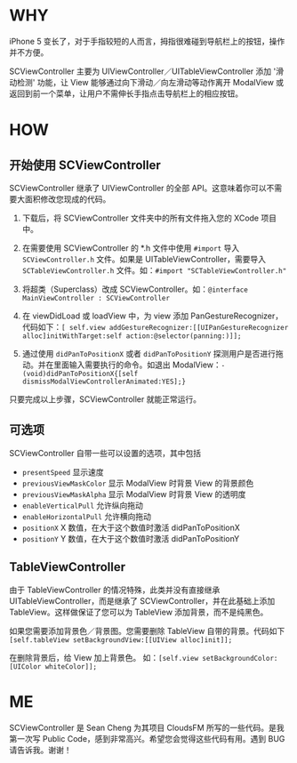 # WHY

iPhone 5 变长了，对于手指较短的人而言，拇指很难碰到导航栏上的按钮，操作并不方便。

SCViewController 主要为 UIViewController／UITableViewController 添加 '滑动检测' 功能，让 View 能够通过向下滑动／向左滑动等动作离开 ModalView 或返回到前一个菜单，让用户不需伸长手指点击导航栏上的相应按钮。

# HOW
## 开始使用 SCViewController
SCViewController 继承了 UIViewController 的全部 API。这意味着你可以不需要大面积修改您现成的代码。

1. 下载后，将 SCViewController 文件夹中的所有文件拖入您的 XCode 项目中。

2. 在需要使用 SCViewController 的 *.h 文件中使用 `#import` 导入 `SCViewController.h` 文件。如果是 UITableViewController，需要导入 `SCTableViewController.h` 文件。如：`#import "SCTableViewController.h"`

3. 将超类（Superclass）改成 SCViewController。如：`@interface MainViewController : SCViewController`

4. 在 viewDidLoad 或 loadView 中，为 view 添加 PanGestureRecognizer，代码如下：`[
self.view addGestureRecognizer:[[UIPanGestureRecognizer alloc]initWithTarget:self action:@selector(panning:)]];`

5. 通过使用 `didPanToPositionX` 或者 `didPanToPositionY` 探测用户是否进行拖动。并在里面输入需要执行的命令。如退出 ModalView：`- (void)didPanToPositionX{[self dismissModalViewControllerAnimated:YES];}`

只要完成以上步骤，SCViewController 就能正常运行。

## 可选项

SCViewController 自带一些可以设置的选项，其中包括

- `presentSpeed` 显示速度
- `previousViewMaskColor` 显示 ModalView 时背景 View 的背景颜色 
- `previousViewMaskAlpha` 显示 ModalView 时背景 View 的透明度
- `enableVerticalPull` 允许纵向拖动
- `enableHorizontalPull` 允许横向拖动
- `positionX` X 数值，在大于这个数值时激活 didPanToPositionX
- `positionY` Y 数值，在大于这个数值时激活 didPanToPositionY

## TableViewController

由于 TableViewController 的情况特殊，此类并没有直接继承 UITableViewController，而是继承了 SCViewController，并在此基础上添加 TableView。这样做保证了您可以为 TableView 添加背景，而不是纯黑色。

如果您需要添加背景色／背景图。您需要删除 TableView 自带的背景。代码如下 `[self.tableView setBackgroundView:[[UIView alloc]init]];`

在删除背景后，给 View 加上背景色。 如：`[self.view setBackgroundColor:[UIColor whiteColor]];`

# ME

SCViewController 是 Sean Cheng 为其项目 CloudsFM 所写的一些代码。是我第一次写 Public Code，感到非常高兴。希望您会觉得这些代码有用。遇到 BUG 请告诉我。谢谢！